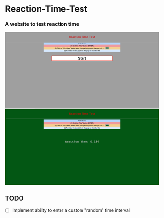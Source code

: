 # Reaction-Time-Test
### A website to test reaction time

![Image](images/BeforeTest.PNG)
![Image](images/AfterTest.PNG)

## TODO
- [ ] Implement ability to enter a custom "random" time interval
